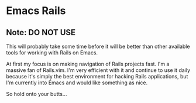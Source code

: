 # Emacs Rails

## Note: DO NOT USE

This will probably take some time before it will be better than other available
tools for working with Rails on Emacs.

At first my focus is on making navigation of Rails projects fast. I'm a massive
fan of Rails.vim. I'm very efficient with it and continue to use it daily
because it's simply the best environment for hacking Rails applications, but
I'm currently into Emacs and would like something as nice.

So hold onto your butts...

